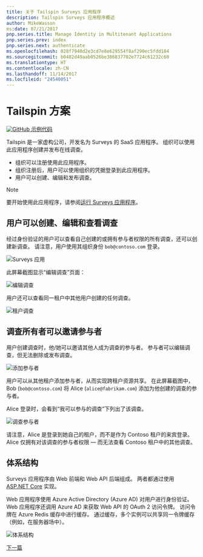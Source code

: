 ```yaml
---
title: 关于 Tailspin Surveys 应用程序
description: Tailspin Surveys 应用程序概述
author: MikeWasson
ms:date: 07/21/2017
pnp.series.title: Manage Identity in Multitenant Applications
pnp.series.prev: index
pnp.series.next: authenticate
ms.openlocfilehash: 028f7940d2e3cd7e8e629554f8af290ec5fdd184
ms.sourcegitcommit: b0482d49aab0526be386837702e7724c61232c60
ms.translationtype: HT
ms.contentlocale: zh-CN
ms.lasthandoff: 11/14/2017
ms.locfileid: "24540051"
---
```

# <a name="the-tailspin-scenario"></a>Tailspin 方案

[![GitHub](../_images/github.png) 示例代码][sample application]

Tailspin 是一家虚构公司，开发名为 Surveys 的 SaaS 应用程序。 组织可以使用此应用程序创建并发布在线调查。

* 组织可以注册使用此应用程序。
* 组织注册后，用户可以使用组织的凭据登录到此应用程序。
* 用户可以创建、编辑和发布调查。

> [!NOTE]
> 要开始使用此应用程序，请参阅[运行 Surveys 应用程序]。
> 
> 

## <a name="users-can-create-edit-and-view-surveys"></a>用户可以创建、编辑和查看调查
经过身份验证的用户可以查看自己创建的或拥有参与者权限的所有调查，还可以创建新调查。 请注意，用户使用其组织身份 `bob@contoso.com` 登录。

![Surveys 应用](./images/surveys-screenshot.png)

此屏幕截图显示“编辑调查”页面：

![编辑调查](./images/edit-survey.png)

用户还可以查看同一租户中其他用户创建的任何调查。

![租户调查](./images/tenant-surveys.png)

## <a name="survey-owners-can-invite-contributors"></a>调查所有者可以邀请参与者
用户创建调查时，他/她可以邀请其他人成为调查的参与者。 参与者可以编辑调查，但无法删除或发布调查。  

![添加参与者](./images/add-contributor.png)

用户可以从其他租户添加参与者，从而实现跨租户资源共享。 在此屏幕截图中，Bob (`bob@contoso.com`) 将 Alice (`alice@fabrikam.com`) 添加为他创建的调查的参与者。

Alice 登录时，会看到“我可以参与的调查”下列出了该调查。

![调查参与者](./images/contributor.png)

请注意，Alice 是登录到她自己的租户，而不是作为 Contoso 租户的来宾登录。 Alice 仅拥有对该调查的参与者权限 &mdash; 而无法查看 Contoso 租户中的其他调查。

## <a name="architecture"></a>体系结构
Surveys 应用程序由 Web 前端和 Web API 后端组成。 两者都通过使用 [ASP.NET Core] 实现。

Web 应用程序使用 Azure Active Directory (Azure AD) 对用户进行身份验证。 Web 应用程序还调用 Azure AD 来获取 Web API 的 OAuth 2 访问令牌。 访问令牌在 Azure Redis 缓存中进行缓存。 通过缓存，多个实例可以共享同一令牌缓存（例如，在服务器场中）。

![体系结构](./images/architecture.png)

[下一篇][authentication]

<!-- Links -->

[authentication]: authenticate.md

[运行 Surveys 应用程序]: ./run-the-app.md
[ASP.NET Core]: /aspnet/core
[sample application]: https://github.com/mspnp/multitenant-saas-guidance
